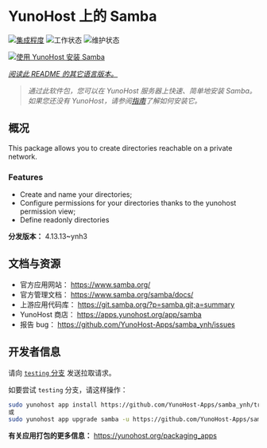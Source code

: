 <!--
注意：此 README 由 <https://github.com/YunoHost/apps/tree/master/tools/readme_generator> 自动生成
请勿手动编辑。
-->

# YunoHost 上的 Samba

[![集成程度](https://dash.yunohost.org/integration/samba.svg)](https://ci-apps.yunohost.org/ci/apps/samba/) ![工作状态](https://ci-apps.yunohost.org/ci/badges/samba.status.svg) ![维护状态](https://ci-apps.yunohost.org/ci/badges/samba.maintain.svg)

[![使用 YunoHost 安装 Samba](https://install-app.yunohost.org/install-with-yunohost.svg)](https://install-app.yunohost.org/?app=samba)

*[阅读此 README 的其它语言版本。](./ALL_README.md)*

> *通过此软件包，您可以在 YunoHost 服务器上快速、简单地安装 Samba。*  
> *如果您还没有 YunoHost，请参阅[指南](https://yunohost.org/install)了解如何安装它。*

## 概况

This package allows you to create directories reachable on a private network.

### Features

- Create and name your directories;
- Configure permissions for your directories thanks to the yunohost permission view;
- Define readonly directories


**分发版本：** 4.13.13~ynh3
## 文档与资源

- 官方应用网站： <https://www.samba.org/>
- 官方管理文档： <https://www.samba.org/samba/docs/>
- 上游应用代码库： <https://git.samba.org/?p=samba.git;a=summary>
- YunoHost 商店： <https://apps.yunohost.org/app/samba>
- 报告 bug： <https://github.com/YunoHost-Apps/samba_ynh/issues>

## 开发者信息

请向 [`testing` 分支](https://github.com/YunoHost-Apps/samba_ynh/tree/testing) 发送拉取请求。

如要尝试 `testing` 分支，请这样操作：

```bash
sudo yunohost app install https://github.com/YunoHost-Apps/samba_ynh/tree/testing --debug
或
sudo yunohost app upgrade samba -u https://github.com/YunoHost-Apps/samba_ynh/tree/testing --debug
```

**有关应用打包的更多信息：** <https://yunohost.org/packaging_apps>
